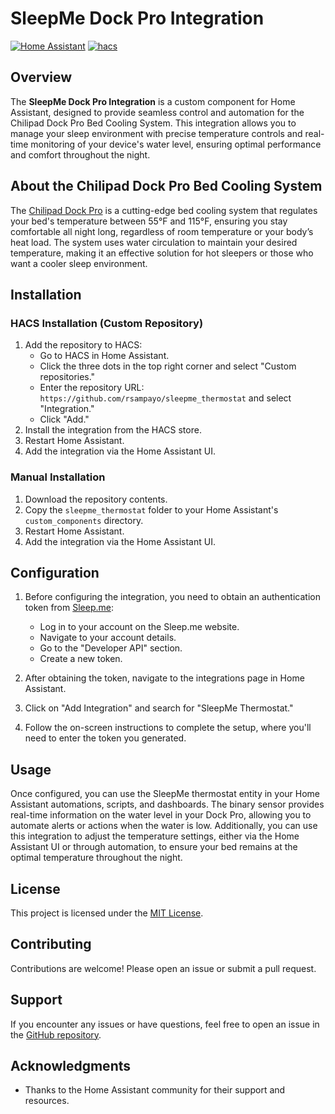 # SleepMe Dock Pro Integration

[![Home Assistant](https://img.shields.io/badge/Home%20Assistant-Custom%20Component-%2341BDF5.svg?style=for-the-badge)](https://www.home-assistant.io/)
[![hacs][hacsbadge]](https://github.com/hacs/default)

[hacsbadge]: https://img.shields.io/badge/HACS-Custom_Repository-41BDF5.svg?style=for-the-badge

## Overview

The **SleepMe Dock Pro Integration** is a custom component for Home Assistant, designed to provide seamless control and automation for the Chilipad Dock Pro Bed Cooling System. This integration allows you to manage your sleep environment with precise temperature controls and real-time monitoring of your device's water level, ensuring optimal performance and comfort throughout the night.

## About the Chilipad Dock Pro Bed Cooling System

The [Chilipad Dock Pro](https://sleep.me/) is a cutting-edge bed cooling system that regulates your bed's temperature between 55°F and 115°F, ensuring you stay comfortable all night long, regardless of room temperature or your body’s heat load. The system uses water circulation to maintain your desired temperature, making it an effective solution for hot sleepers or those who want a cooler sleep environment.

## Installation

### HACS Installation (Custom Repository)

1. Add the repository to HACS:
   - Go to HACS in Home Assistant.
   - Click the three dots in the top right corner and select "Custom repositories."
   - Enter the repository URL: `https://github.com/rsampayo/sleepme_thermostat` and select "Integration."
   - Click "Add."
2. Install the integration from the HACS store.
3. Restart Home Assistant.
4. Add the integration via the Home Assistant UI.

### Manual Installation

1. Download the repository contents.
2. Copy the `sleepme_thermostat` folder to your Home Assistant's `custom_components` directory.
3. Restart Home Assistant.
4. Add the integration via the Home Assistant UI.

## Configuration

1. Before configuring the integration, you need to obtain an authentication token from [Sleep.me](https://sleep.me/):
   - Log in to your account on the Sleep.me website.
   - Navigate to your account details.
   - Go to the "Developer API" section.
   - Create a new token.

2. After obtaining the token, navigate to the integrations page in Home Assistant.
3. Click on "Add Integration" and search for "SleepMe Thermostat."
4. Follow the on-screen instructions to complete the setup, where you'll need to enter the token you generated.

## Usage

Once configured, you can use the SleepMe thermostat entity in your Home Assistant automations, scripts, and dashboards. The binary sensor provides real-time information on the water level in your Dock Pro, allowing you to automate alerts or actions when the water is low. Additionally, you can use this integration to adjust the temperature settings, either via the Home Assistant UI or through automation, to ensure your bed remains at the optimal temperature throughout the night.

## License

This project is licensed under the [MIT License](LICENSE).

## Contributing

Contributions are welcome! Please open an issue or submit a pull request.

## Support

If you encounter any issues or have questions, feel free to open an issue in the [GitHub repository](https://github.com/rsampayo/sleepme_thermostat).

## Acknowledgments

- Thanks to the Home Assistant community for their support and resources.
